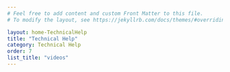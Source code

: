 ```yaml
---
# Feel free to add content and custom Front Matter to this file.
# To modify the layout, see https://jekyllrb.com/docs/themes/#overriding-theme-defaults

layout: home-TechnicalHelp
title: "Technical Help"
category: Technical Help
order: 7
list_title: "videos"
---
```

